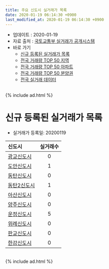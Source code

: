 ```yaml
---
title: 주요 신도시 실거래가 목록
date: 2020-01-19 06:14:30 +0900
last_modified_at: 2020-01-19 06:14:30 +0900
---
```


* 업데이트 : 2020-01-19
* 자료 출처 : [국토교통부 실거래가 공개시스템](http://rt.molit.go.kr)
* 바로 가기
    * [신규 등록된 실거래가 목록](#신규-등록된-실거래가-목록)
    * [전국 거래량 TOP 50 지역](https://apt-info.github.io/apt-trade-info/최근-3개월-전국에서-가장-거래가-많이-발생한-지역)
    * [전국 거래량 TOP 50 아파트](https://apt-info.github.io/apt-trade-info/최근-3개월-전국에서-가장-거래가-많이-발생한-아파트)
    * [전국 거래량 TOP 50 분양권](https://apt-info.github.io/apt-trade-info/최근-3개월-전국에서-가장-거래가-많이-발생한-분양권)
    * [전국 실거래 데이터](https://apt-info.github.io/apt-trade-info/전국)

<br>
{% include ad.html %}
<br>

# 신규 등록된 실거래가 목록
* 실거래가 등록일: 20200119


|신도시|실거래수|
|:---|:---:|
|[광교신도시](https://apt-info.github.io/apt-trade-info/광교신도시)|0|
|[도안신도시](https://apt-info.github.io/apt-trade-info/도안신도시)|1|
|[동탄신도시](https://apt-info.github.io/apt-trade-info/동탄신도시)|0|
|[동탄2신도시](https://apt-info.github.io/apt-trade-info/동탄2신도시)|1|
|[아산신도시](https://apt-info.github.io/apt-trade-info/아산신도시)|0|
|[양주신도시](https://apt-info.github.io/apt-trade-info/양주신도시)|0|
|[운정신도시](https://apt-info.github.io/apt-trade-info/운정신도시)|5|
|[위례신도시](https://apt-info.github.io/apt-trade-info/위례신도시)|0|
|[판교신도시](https://apt-info.github.io/apt-trade-info/판교신도시)|0|
|[한강신도시](https://apt-info.github.io/apt-trade-info/한강신도시)|0|


<br>
{% include ad.html %}
<br>


